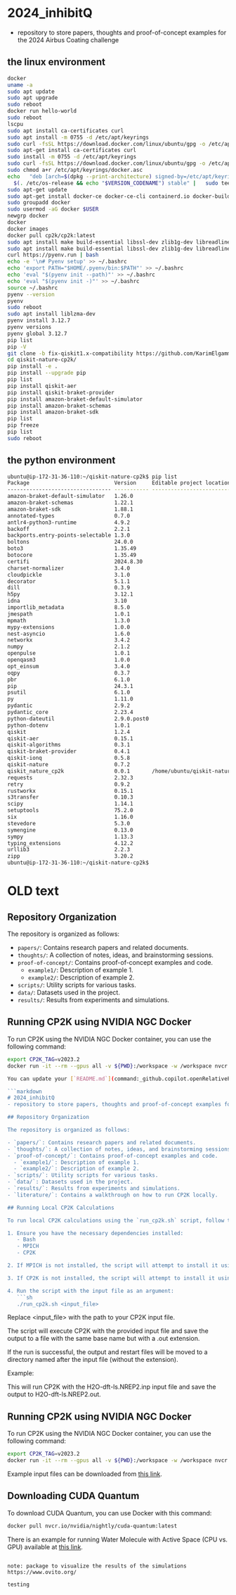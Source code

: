 # 2024_inhibitQ
- repository to store papers, thoughts and proof-of-concept examples for the 2024 Airbus Coating challenge

## the linux environment
```bash
docker
uname -a
sudo apt update
sudo apt upgrade
sudo reboot
docker run hello-world
sudo reboot
lscpu
sudo apt install ca-certificates curl
sudo apt install -m 0755 -d /etc/apt/keyrings
sudo curl -fsSL https://download.docker.com/linux/ubuntu/gpg -o /etc/apt/keyrings/docker.asc
sudo apt-get install ca-certificates curl
sudo install -m 0755 -d /etc/apt/keyrings
sudo curl -fsSL https://download.docker.com/linux/ubuntu/gpg -o /etc/apt/keyrings/docker.asc
sudo chmod a+r /etc/apt/keyrings/docker.asc
echo   "deb [arch=$(dpkg --print-architecture) signed-by=/etc/apt/keyrings/docker.asc] https://download.docker.com/linux/ubuntu \
  $(. /etc/os-release && echo "$VERSION_CODENAME") stable" |   sudo tee /etc/apt/sources.list.d/docker.list > /dev/null
sudo apt-get update
sudo apt-get install docker-ce docker-ce-cli containerd.io docker-buildx-plugin docker-compose-plugin
sudo groupadd docker
sudo usermod -aG docker $USER
newgrp docker
docker
docker images
docker pull cp2k/cp2k:latest
sudo apt install make build-essential libssl-dev zlib1g-dev libreadline-dev libsqlite3-dev wget curl llvm libncursesw5-dev xz-utils tk-dev libffi-dev python-openssl git
sudo apt install make build-essential libssl-dev zlib1g-dev libreadline-dev libsqlite3-dev wget curl llvm libncursesw5-dev xz-utils tk-dev libffi-dev python3-openssl git
curl https://pyenv.run | bash
echo -e '\n# Pyenv setup' >> ~/.bashrc
echo 'export PATH="$HOME/.pyenv/bin:$PATH"' >> ~/.bashrc
echo 'eval "$(pyenv init --path)"' >> ~/.bashrc
echo 'eval "$(pyenv init -)"' >> ~/.bashrc
source ~/.bashrc
pyenv --version
pyenv 
sudo reboot
sudo apt install liblzma-dev
pyenv install 3.12.7
pyenv versions
pyenv global 3.12.7 
pip list
pip -V
git clone -b fix-qiskit1.x-compatibility https://github.com/KarimElgammal/qiskit-nature-cp2k.git
cd qiskit-nature-cp2k/
pip install -e .
pip install --upgrade pip
pip list
pip install qiskit-aer
pip install qiskit-braket-provider
pip install amazon-braket-default-simulator
pip install amazon-braket-schemas
pip install amazon-braket-sdk
pip list
pip freeze
pip list
sudo reboot
```
## the python environment
```bash
ubuntu@ip-172-31-36-110:~/qiskit-nature-cp2k$ pip list
Package                           Version     Editable project location
--------------------------------- ----------- -------------------------------
amazon-braket-default-simulator   1.26.0
amazon-braket-schemas             1.22.1
amazon-braket-sdk                 1.88.1
annotated-types                   0.7.0
antlr4-python3-runtime            4.9.2
backoff                           2.2.1
backports.entry-points-selectable 1.3.0
boltons                           24.0.0
boto3                             1.35.49
botocore                          1.35.49
certifi                           2024.8.30
charset-normalizer                3.4.0
cloudpickle                       3.1.0
decorator                         5.1.1
dill                              0.3.9
h5py                              3.12.1
idna                              3.10
importlib_metadata                8.5.0
jmespath                          1.0.1
mpmath                            1.3.0
mypy-extensions                   1.0.0
nest-asyncio                      1.6.0
networkx                          3.4.2
numpy                             2.1.2
openpulse                         1.0.1
openqasm3                         1.0.0
opt_einsum                        3.4.0
oqpy                              0.3.7
pbr                               6.1.0
pip                               24.3.1
psutil                            6.1.0
py                                1.11.0
pydantic                          2.9.2
pydantic_core                     2.23.4
python-dateutil                   2.9.0.post0
python-dotenv                     1.0.1
qiskit                            1.2.4
qiskit-aer                        0.15.1
qiskit-algorithms                 0.3.1
qiskit-braket-provider            0.4.1
qiskit-ionq                       0.5.8
qiskit-nature                     0.7.2
qiskit_nature_cp2k                0.0.1       /home/ubuntu/qiskit-nature-cp2k
requests                          2.32.3
retry                             0.9.2
rustworkx                         0.15.1
s3transfer                        0.10.3
scipy                             1.14.1
setuptools                        75.2.0
six                               1.16.0
stevedore                         5.3.0
symengine                         0.13.0
sympy                             1.13.3
typing_extensions                 4.12.2
urllib3                           2.2.3
zipp                              3.20.2
ubuntu@ip-172-31-36-110:~/qiskit-nature-cp2k$ 
```

# OLD text

## Repository Organization

The repository is organized as follows:

- `papers/`: Contains research papers and related documents.
- `thoughts/`: A collection of notes, ideas, and brainstorming sessions.
- `proof-of-concept/`: Contains proof-of-concept examples and code.
  - `example1/`: Description of example 1.
  - `example2/`: Description of example 2.
- `scripts/`: Utility scripts for various tasks.
- `data/`: Datasets used in the project.
- `results/`: Results from experiments and simulations.

## Running CP2K using NVIDIA NGC Docker

To run CP2K using the NVIDIA NGC Docker container, you can use the following command:

```sh
export CP2K_TAG=v2023.2
docker run -it --rm --gpus all -v ${PWD}:/workspace -w /workspace nvcr.io/hpc/cp2k:${CP2K_TAG} cp2k.psmp -i H2O-dft-ls.NREP2.inp

You can update your [`README.md`](command:_github.copilot.openRelativePath?%5B%7B%22scheme%22%3A%22file%22%2C%22authority%22%3A%22%22%2C%22path%22%3A%22%2FUsers%2Fkarim%2Fgithub%2F2024_bmw_airbus%2FREADME.md%22%2C%22query%22%3A%22%22%2C%22fragment%22%3A%22%22%7D%5D "/Users/karim/github/2024_bmw_airbus/README.md") file to include information about how the repository is organized. Here's an example of how you can structure it:

```markdown
# 2024_inhibitQ
- repository to store papers, thoughts and proof-of-concept examples for the 2024 Airbus Coating challenge

## Repository Organization

The repository is organized as follows:

- `papers/`: Contains research papers and related documents.
- `thoughts/`: A collection of notes, ideas, and brainstorming sessions.
- `proof-of-concept/`: Contains proof-of-concept examples and code.
  - `example1/`: Description of example 1.
  - `example2/`: Description of example 2.
- `scripts/`: Utility scripts for various tasks.
- `data/`: Datasets used in the project.
- `results/`: Results from experiments and simulations.
- `literature/`: Contains a walkthrough on how to run CP2K locally.

## Running Local CP2K Calculations

To run local CP2K calculations using the `run_cp2k.sh` script, follow these steps:

1. Ensure you have the necessary dependencies installed:
   - Bash
   - MPICH
   - CP2K

2. If MPICH is not installed, the script will attempt to install it using Homebrew.

3. If CP2K is not installed, the script will attempt to install it using Homebrew.

4. Run the script with the input file as an argument:
   ```sh
   ./run_cp2k.sh <input_file>
   ```
Replace <input_file> with the path to your CP2K input file.

The script will execute CP2K with the provided input file and save the output to a file with the same base name but with a .out extension.

If the run is successful, the output and restart files will be moved to a directory named after the input file (without the extension).

Example:

This will run CP2K with the H2O-dft-ls.NREP2.inp input file and save the output to H2O-dft-ls.NREP2.out.

## Running CP2K using NVIDIA NGC Docker

To run CP2K using the NVIDIA NGC Docker container, you can use the following command:

```sh
export CP2K_TAG=v2023.2
docker run -it --rm --gpus all -v ${PWD}:/workspace -w /workspace nvcr.io/hpc/cp2k:${CP2K_TAG} cp2k.psmp -i H2O-dft-ls.NREP2.inp
```

Example input files can be downloaded from [this link](https://github.com/cp2k/cp2k/blob/c415b5ddc864fe89e1e8e74ebbc33ad8b898175d/benchmarks/QS_DM_LS/README.md).

## Downloading CUDA Quantum

To download CUDA Quantum, you can use Docker with this command:

```sh
docker pull nvcr.io/nvidia/nightly/cuda-quantum:latest
```

There is an example for running Water Molecule with Active Space (CPU vs. GPU) available at [this link](https://nvidia.github.io/cuda-quantum/latest/examples/python/tutorials/vqe_water_active_space.html).
```

note: package to visualize the results of the simulations
https://www.ovito.org/

testing